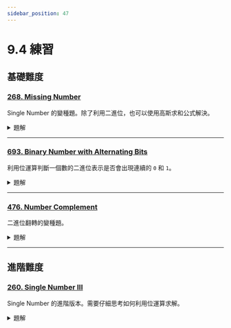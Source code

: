 ```yaml
---
sidebar_position: 47
---
```


# 9.4 練習

## 基礎難度

### [268. Missing Number](https://leetcode.com/problems/missing-number/)

Single Number 的變種題。除了利用二進位，也可以使用高斯求和公式解決。

<details>
<summary>題解</summary>

#### **問題描述**
給定一個包含從 `0` 到 `n` 的 `n` 個不同整數的陣列 `nums`，找出**缺失的那個數字**。

**範例**
```plaintext
輸入: nums = [3,0,1]
輸出: 2
```
```plaintext
輸入: nums = [0,1]
輸出: 2
```

---

#### **解題思路**

##### ✅ 方法 1：數學公式（高效又簡潔）
整數 `0` 到 `n` 的總和為：
$$
\text{sum} = \frac{n(n+1)}{2}
$$

- 將 `nums` 所有元素加總後，用上面公式減去即可得出缺失的數字。

---

#### **Python 範例程式碼：數學公式**
```python
class Solution:
    def missingNumber(self, nums: List[int]) -> int:
        n = len(nums)
        expected = n * (n + 1) // 2
        return expected - sum(nums)
```

- **時間複雜度**：$O(n)$（遍歷一次計算總和）
- **空間複雜度**：$O(1)$

---

##### ✅ 方法 2：XOR 位元運算（無需加法，避免溢位）
特性：`a ^ a = 0`, `a ^ 0 = a`  
將 `0 ~ n` 與 `nums` 中所有數字進行 XOR 運算，**相同的數會抵消，最後剩下的就是缺失的數字**。

---

#### **Python 範例程式碼：XOR 解法**
```python
class Solution:
    def missingNumber(self, nums: List[int]) -> int:
        n = len(nums)
        xor_all = 0
        for i in range(n + 1):
            xor_all ^= i
        for num in nums:
            xor_all ^= num
        return xor_all
```

- **時間複雜度**：$O(n)$
- **空間複雜度**：$O(1)$

</details>


---

### [693. Binary Number with Alternating Bits](https://leetcode.com/problems/binary-number-with-alternating-bits/)

利用位運算判斷一個數的二進位表示是否會出現連續的 `0` 和 `1`。

<details>
<summary>題解</summary>

#### **問題描述**
給定一個正整數 `n`，判斷其**二進位表示是否為交錯的 0 和 1（Alternating Bits）**。

---

#### **解題思路：只使用位元運算（不使用字串）**

##### ✅ 核心邏輯
若 `n` 是交錯位元，例如：

- `n = 5` → `101`  
- `n = 10` → `1010`  
- 這些數字的特性是：**每兩個相鄰位不同**。

可以利用以下方法判斷：

1. **先將 `n` 與 `n >> 1` 做 XOR**
   - 因為相鄰位元若不同，`n ^ (n >> 1)` 會變成全為 `1` 的二進位數。
   - 例如：
     - `n = 5 (101)` → `n >> 1 = 010` → `101 ^ 010 = 111`
     - `n = 10 (1010)` → `n >> 1 = 0101` → `1010 ^ 0101 = 1111`

2. **檢查 XOR 結果是否為一串連續的 `1`**
   - 一串連續的 `1` 特性是：`x & (x + 1) == 0`
   - 因為例如：`7 = 111`, `7 + 1 = 1000`, `111 & 1000 = 0`

---

#### **Python 範例程式碼**
```python
class Solution:
    def hasAlternatingBits(self, n: int) -> bool:
        x = n ^ (n >> 1)
        return (x & (x + 1)) == 0
```

---

#### **時間與空間複雜度**
- **時間複雜度**：$O(1)$（固定位元操作）
- **空間複雜度**：$O(1)$

</details>

---

### [476. Number Complement](https://leetcode.com/problems/number-complement/)

二進位翻轉的變種題。

<details>
<summary>題解</summary>

#### **問題描述**
給定一個正整數 `num`，回傳其 **補數（Complement）**。  
補數的定義是：將 `num` 的二進位表示中的 **每一位 `0` 變成 `1`，`1` 變成 `0`**。

**範例**
```plaintext
輸入: num = 5
二進位: 101 → 補數: 010 → 輸出: 2

輸入: num = 1
二進位: 1 → 補數: 0 → 輸出: 0
```

---

#### **解題思路**

##### ✅ 方法：使用位元運算製作 mask
我們希望將 `num` 中所有有效位元（從最高位的 `1` 開始）做翻轉。

1. **建立與 `num` 相同長度的全部為 `1` 的遮罩 `mask`**
   - 例如：`num = 5 (101)` → mask = `111`
2. **執行 XOR 運算：`num ^ mask`**
   - XOR 特性：`1 ^ 1 = 0`, `0 ^ 1 = 1` → 剛好是位元反轉。

##### **建立 mask 的技巧**
- 初始化 `mask = 1`
- 不斷將 `mask` 左移並加 1，直到它大於等於 `num`

---

#### **Python 範例程式碼**
```python
class Solution:
    def findComplement(self, num: int) -> int:
        mask = 1
        while mask < num:
            mask = (mask << 1) | 1  # 建立與 num 相同位數的 all-1 掩碼
        return num ^ mask
```

---

#### **時間與空間複雜度**
- **時間複雜度**：$O(\log n)$（建構 mask 時根據 num 的位元長度迴圈）
- **空間複雜度**：$O(1)$（只用常數變數）

</details>


---

## 進階難度

### [260. Single Number III](https://leetcode.com/problems/single-number-iii/)

Single Number 的進階版本。需要仔細思考如何利用位運算求解。

<details>
<summary>題解</summary>

#### **問題描述**
給定一個整數陣列 `nums`，其中恰好有 **兩個只出現一次的元素**，其他所有元素都出現兩次，請找出這兩個只出現一次的元素，並以任意順序回傳。

**範例**
```plaintext
輸入: nums = [1,2,1,3,2,5]
輸出: [3,5]
```

---

#### **解題思路**

這是一道進階版的 XOR 位元運算題（延伸自 LeetCode 136 - Single Number），利用 XOR 的特性：

> ✅ 任何數字和自己 XOR 結果為 0  
> ✅ 任何數字和 0 XOR 結果為本身

##### **步驟說明**

1. **將所有元素 XOR 起來，得到兩個只出現一次的數的 XOR 結果：**
   ```python
   diff = a ^ b  # a 和 b 是那兩個只出現一次的數
   ```
   - 因為其他數都出現兩次，會被抵銷成 0，剩下 a^b。

2. **找到 `diff` 中為 `1` 的某一個位元（代表 a 與 b 在這一位不同）：**
   ```python
   mask = diff & -diff
   ```
   - 這個 `mask` 表示 `diff` 中最低的為 1 的位元（用來區分 a 和 b）。

3. **根據 `mask` 將陣列分為兩組，對每組做 XOR：**
   - 因為 a 和 b 在該位不同，會被分到不同組。
   - 每組其實都是兩個重複元素 + 其中一個獨特數，透過 XOR 就能取得答案。

---

#### **Python 範例程式碼**
```python
class Solution:
    def singleNumber(self, nums: List[int]) -> List[int]:
        xor = 0
        for num in nums:
            xor ^= num  # 所有數 XOR，最後結果為 a^b
        
        mask = xor & -xor  # 取得最低位為 1 的位元
        
        a = 0
        for num in nums:
            if num & mask:
                a ^= num  # 分組後對應到 a 的那組 XOR
        b = xor ^ a  # 總 XOR 去掉 a 就是 b
        
        return [a, b]
```

---

#### **時間與空間複雜度**
- **時間複雜度**：$O(n)$，遍歷兩次 `nums`
- **空間複雜度**：$O(1)$，只用常數變數

</details>

